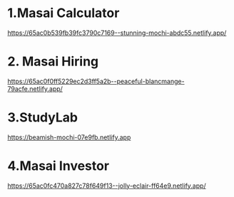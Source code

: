 # 1.Masai Calculator
https://65ac0b539fb39fc3790c7169--stunning-mochi-abdc55.netlify.app/
# 2. Masai Hiring
https://65ac0f0ff5229ec2d3ff5a2b--peaceful-blancmange-79acfe.netlify.app/
# 3.StudyLab
https://beamish-mochi-07e9fb.netlify.app
# 4.Masai Investor
https://65ac0fc470a827c78f649f13--jolly-eclair-ff64e9.netlify.app/


 
